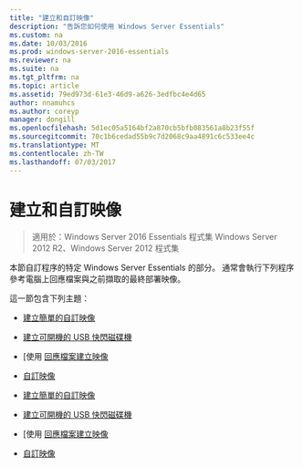 ```yaml
---
title: "建立和自訂映像"
description: "告訴您如何使用 Windows Server Essentials"
ms.custom: na
ms.date: 10/03/2016
ms.prod: windows-server-2016-essentials
ms.reviewer: na
ms.suite: na
ms.tgt_pltfrm: na
ms.topic: article
ms.assetid: 79ed973d-61e3-46d9-a626-3edfbc4e4d65
author: nnamuhcs
ms.author: coreyp
manager: dongill
ms.openlocfilehash: 5d1ec05a5164bf2a870cb5bfb083561a8b23f55f
ms.sourcegitcommit: 70c1b6cedad55b9c7d2068c9aa4891c6c533ee4c
ms.translationtype: MT
ms.contentlocale: zh-TW
ms.lasthandoff: 07/03/2017
---
```

# <a name="creating-and-customizing-the-image"></a>建立和自訂映像

>適用於：Windows Server 2016 Essentials 程式集 Windows Server 2012 R2、Windows Server 2012 程式集

本節自訂程序的特定 Windows Server Essentials 的部分。 通常會執行下列程序參考電腦上回應檔案與之前擷取的最終部署映像。  
  
 這一節包含下列主題：  
  

-   [建立簡單的自訂映像](Create-a-Simple-Customized-Image.md)  
  
-   [建立可開機的 USB 快閃磁碟機](Create-a-Bootable-USB-Flash-Drive.md)  
  
-   [使用 [回應檔案建立映像](Create-an-Image-By-Using-Answer-Files.md)  
  
-   [自訂映像](Customize-the-Image.md)

-   [建立簡單的自訂映像](../install/Create-a-Simple-Customized-Image.md)  
  
-   [建立可開機的 USB 快閃磁碟機](../install/Create-a-Bootable-USB-Flash-Drive.md)  
  
-   [使用 [回應檔案建立映像](../install/Create-an-Image-By-Using-Answer-Files.md)  
  
-   [自訂映像](../install/Customize-the-Image.md)

